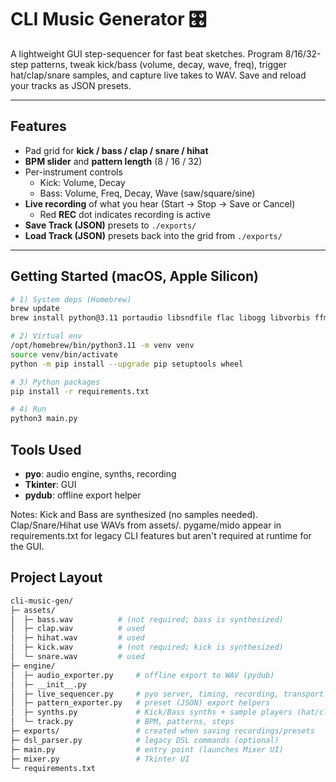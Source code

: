# CLI Music Generator 🎛️

A lightweight GUI step-sequencer for fast beat sketches. Program 8/16/32-step patterns, tweak kick/bass (volume, decay, wave, freq), trigger hat/clap/snare samples, and capture live takes to WAV. Save and reload your tracks as JSON presets.

---

## Features
- Pad grid for **kick / bass / clap / snare / hihat**
- **BPM slider** and **pattern length** (8 / 16 / 32)
- Per-instrument controls  
  - Kick: Volume, Decay  
  - Bass: Volume, Freq, Decay, Wave (saw/square/sine)
- **Live recording** of what you hear (Start → Stop → Save or Cancel)  
  - Red **REC** dot indicates recording is active
- **Save Track (JSON)** presets to `./exports/`
- **Load Track (JSON)** presets back into the grid from `./exports/`

---

## Getting Started (macOS, Apple Silicon)

```bash
# 1) System deps (Homebrew)
brew update
brew install python@3.11 portaudio libsndfile flac libogg libvorbis ffmpeg

# 2) Virtual env
/opt/homebrew/bin/python3.11 -m venv venv
source venv/bin/activate
python -m pip install --upgrade pip setuptools wheel

# 3) Python packages
pip install -r requirements.txt

# 4) Run
python3 main.py
```

## Tools Used
- **pyo**: audio engine, synths, recording
- **Tkinter**: GUI
- **pydub**: offline export helper

Notes: Kick and Bass are synthesized (no samples needed). Clap/Snare/Hihat use WAVs from assets/. pygame/mido appear in requirements.txt for legacy CLI features but aren't required at runtime for the GUI.

## Project Layout
```bash
cli-music-gen/
├─ assets/
│  ├─ bass.wav          # (not required; bass is synthesized)
│  ├─ clap.wav          # used
│  ├─ hihat.wav         # used
│  ├─ kick.wav          # (not required; kick is synthesized)
│  └─ snare.wav         # used
├─ engine/
│  ├─ audio_exporter.py     # offline export to WAV (pydub)
│  ├─ __init__.py
│  ├─ live_sequencer.py     # pyo server, timing, recording, transport
│  ├─ pattern_exporter.py   # preset (JSON) export helpers
│  ├─ synths.py             # Kick/Bass synths + sample players (hat/clap/snare)
│  └─ track.py              # BPM, patterns, steps
├─ exports/                 # created when saving recordings/presets
├─ dsl_parser.py            # legacy DSL commands (optional)
├─ main.py                  # entry point (launches Mixer UI)
├─ mixer.py                 # Tkinter UI
└─ requirements.txt
```